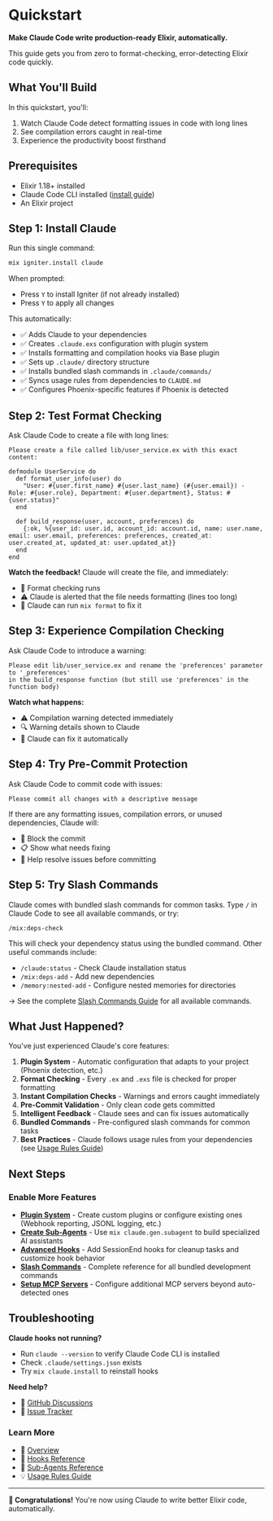 # Quickstart

**Make Claude Code write production-ready Elixir, automatically.**

This guide gets you from zero to format-checking, error-detecting Elixir code quickly.

## What You'll Build

In this quickstart, you'll:
1. Watch Claude Code detect formatting issues in code with long lines
2. See compilation errors caught in real-time
3. Experience the productivity boost firsthand

## Prerequisites

- Elixir 1.18+ installed
- Claude Code CLI installed ([install guide](https://docs.anthropic.com/en/docs/claude-code/quickstart))
- An Elixir project

## Step 1: Install Claude

Run this single command:

```bash
mix igniter.install claude
```

When prompted:
- Press `Y` to install Igniter (if not already installed)
- Press `Y` to apply all changes

This automatically:
- ✅ Adds Claude to your dependencies
- ✅ Creates `.claude.exs` configuration with plugin system
- ✅ Installs formatting and compilation hooks via Base plugin
- ✅ Sets up `.claude/` directory structure
- ✅ Installs bundled slash commands in `.claude/commands/`
- ✅ Syncs usage rules from dependencies to `CLAUDE.md`
- ✅ Configures Phoenix-specific features if Phoenix is detected

## Step 2: Test Format Checking

Ask Claude Code to create a file with long lines:

```
Please create a file called lib/user_service.ex with this exact content:

defmodule UserService do
  def format_user_info(user) do
    "User: #{user.first_name} #{user.last_name} (#{user.email}) - Role: #{user.role}, Department: #{user.department}, Status: #{user.status}"
  end

  def build_response(user, account, preferences) do
    {:ok, %{user_id: user.id, account_id: account.id, name: user.name, email: user.email, preferences: preferences, created_at: user.created_at, updated_at: user.updated_at}}
  end
end
```

**Watch the feedback!** Claude will create the file, and immediately:
- 🎨 Format checking runs
- ⚠️ Claude is alerted that the file needs formatting (lines too long)
- 🔧 Claude can run `mix format` to fix it

## Step 3: Experience Compilation Checking

Ask Claude Code to introduce a warning:

```
Please edit lib/user_service.ex and rename the 'preferences' parameter to '_preferences'
in the build_response function (but still use 'preferences' in the function body)
```

**Watch what happens:**
- ⚠️ Compilation warning detected immediately
- 🔍 Warning details shown to Claude
- 🔧 Claude can fix it automatically

## Step 4: Try Pre-Commit Protection

Ask Claude Code to commit code with issues:

```
Please commit all changes with a descriptive message
```

If there are any formatting issues, compilation errors, or unused dependencies, Claude will:
- 🛑 Block the commit
- 📋 Show what needs fixing
- 🔄 Help resolve issues before committing

## Step 5: Try Slash Commands

Claude comes with bundled slash commands for common tasks. Type `/` in Claude Code to see all available commands, or try:

```
/mix:deps-check
```

This will check your dependency status using the bundled command. Other useful commands include:
- `/claude:status` - Check Claude installation status
- `/mix:deps-add` - Add new dependencies
- `/memory:nested-add` - Configure nested memories for directories

→ See the complete [Slash Commands Guide](guide-slash-commands.md) for all available commands.

## What Just Happened?

You've just experienced Claude's core features:

1. **Plugin System** - Automatic configuration that adapts to your project (Phoenix detection, etc.)
2. **Format Checking** - Every `.ex` and `.exs` file is checked for proper formatting
3. **Instant Compilation Checks** - Warnings and errors caught immediately
4. **Pre-Commit Validation** - Only clean code gets committed
5. **Intelligent Feedback** - Claude sees and can fix issues automatically
6. **Bundled Commands** - Pre-configured slash commands for common tasks
7. **Best Practices** - Claude follows usage rules from your dependencies (see [Usage Rules Guide](guide-usage-rules.md))

## Next Steps

### Enable More Features

- **[Plugin System](guide-plugins.md)** - Create custom plugins or configure existing ones (Webhook reporting, JSONL logging, etc.)
- **[Create Sub-Agents](guide-subagents.md)** - Use `mix claude.gen.subagent` to build specialized AI assistants
- **[Advanced Hooks](guide-hooks.md)** - Add SessionEnd hooks for cleanup tasks and customize hook behavior
- **[Slash Commands](guide-slash-commands.md)** - Complete reference for all bundled development commands
- **[Setup MCP Servers](guide-mcp.md)** - Configure additional MCP servers beyond auto-detected ones

## Troubleshooting

**Claude hooks not running?**
- Run `claude --version` to verify Claude Code CLI is installed
- Check `.claude/settings.json` exists
- Try `mix claude.install` to reinstall hooks

**Need help?**
- 💬 [GitHub Discussions](https://github.com/bradleygolden/claude/discussions)
- 🐛 [Issue Tracker](https://github.com/bradleygolden/claude/issues)

### Learn More

- 📖 [Overview](../README.md)
- 🎪 [Hooks Reference](guide-hooks.md)
- 🤖 [Sub-Agents Reference](guide-subagents.md)
- 💡 [Usage Rules Guide](guide-usage-rules.md)

---

**🎉 Congratulations!** You're now using Claude to write better Elixir code, automatically.
